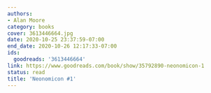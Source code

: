 ```yaml
---
authors:
- Alan Moore
category: books
cover: 3613446664.jpg
date: 2020-10-25 23:37:59-07:00
end_date: 2020-10-26 12:17:33-07:00
ids:
  goodreads: '3613446664'
link: https://www.goodreads.com/book/show/35792890-neonomicon-1
status: read
title: 'Neonomicon #1'
---
```

